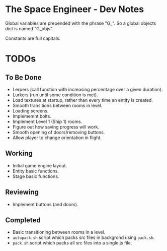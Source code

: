 # The Space Engineer - Dev Notes

Global variables are prepended with the phrase "G_". So a global objects dict is named "G_objs".

Constants are full capitals.

# TODOs

## To Be Done

- Lerpers (call function with increasing percentage over a given duration).
- Lurkers (run until some condition is met).
- Load textures at startup, rather than every time an entity is created.
- Smooth transitions between rooms in level.
- Loading screens.
- Implememnt bolts.
- Implement Level 1 (Ship 1) rooms.
- Figure out how saving progress will work.
- Smooth opening of doors/removing buttons.
- Allow player to change orientation in flight.

## Working

- Initial game engine layout.
- Entity basic functions.
- Stage basic functions.

## Reviewing

- Implement buttons (and doors).

## Completed

- Basic transitioning between rooms in a level.
- `autopack.sh` script which packs src files in backgrond using `pack.sh`.
- `pack.sh` script which packs all src files into a single js file.
